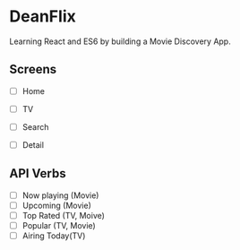 # DeanFlix

Learning React and ES6 by building a Movie Discovery App.

## Screens

- [ ] Home
- [ ] TV
- [ ] Search
- [ ] Detail 


## API Verbs

- [ ] Now playing (Movie)
- [ ] Upcoming (Movie)
- [ ] Top Rated (TV, Moive)
- [ ] Popular (TV, Movie)
- [ ] Airing Today(TV)